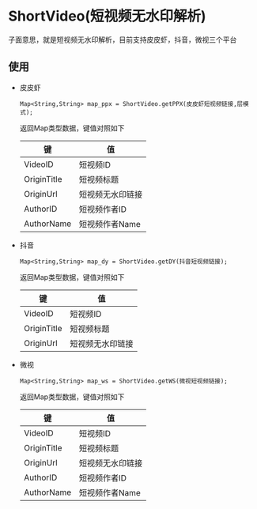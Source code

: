 # ShortVideo(短视频无水印解析)
子面意思，就是短视频无水印解析，目前支持皮皮虾，抖音，微视三个平台

## 使用
* 皮皮虾
  ```
  Map<String,String> map_ppx = ShortVideo.getPPX(皮皮虾短视频链接,层模式);
  ```
  
  返回Map类型数据，键值对照如下<br>

  键 | 值
  -|-
  VideoID|短视频ID
  OriginTitle|短视频标题
  OriginUrl|短视频无水印链接
  AuthorID|短视频作者ID
  AuthorName|短视频作者Name
  
  
* 抖音
  ```
  Map<String,String> map_dy = ShortVideo.getDY(抖音短视频链接);
  ```
  
  返回Map类型数据，键值对照如下<br>

  键 | 值
  -|-
  VideoID|短视频ID
  OriginTitle|短视频标题
  OriginUrl|短视频无水印链接


* 微视
  ```
  Map<String,String> map_ws = ShortVideo.getWS(微视短视频链接);
  ```
  
  返回Map类型数据，键值对照如下<br>

  键 | 值
  -|-
  VideoID|短视频ID
  OriginTitle|短视频标题
  OriginUrl|短视频无水印链接
  AuthorID|短视频作者ID
  AuthorName|短视频作者Name
